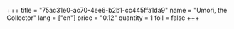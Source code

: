 +++
title = "75ac31e0-ac70-4ee6-b2b1-cc445ffa1da9"
name = "Umori, the Collector"
lang = ["en"]
price = "0.12"
quantity = 1
foil = false
+++
